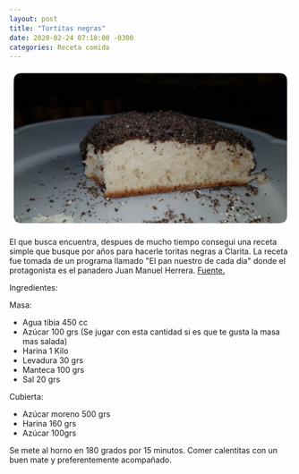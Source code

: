 ```yaml
---
layout: post
title: "Tortitas negras"
date: 2020-02-24 07:18:00 -0300
categories: Receta comida
---
```

![Tortitas negras](/assets/posts/20200224_tortitas-negras.jpeg)

El que busca encuentra, despues de mucho tiempo consegui una receta simple que busque por años para hacerle toritas negras a Clarita. La receta fue tomada de un programa llamado "El pan nuestro de cada dia" donde el protagonista es el panadero Juan Manuel Herrera.
[Fuente.](https://elgourmet.com/receta/tortitas-negras-por-juan-manuel-herrera)




Ingredientes:

Masa:
- Agua tibia 450 cc
- Azúcar 100 grs (Se jugar con esta cantidad si es que te gusta la masa mas salada)
- Harina 1 Kilo
- Levadura 30 grs
- Manteca 100 grs
- Sal 20 grs

Cubierta:
- Azúcar moreno 500 grs
- Harina 160 grs
- Azúcar 100grs

Se mete al horno en 180 grados por 15 minutos. Comer calentitas con un buen mate y preferentemente acompañado.
